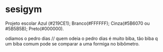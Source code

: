 # sesigym

Projeto escolar
Azul (#219CE1);
Branco(#FFFFFF);
Cinza(#5B6070 ou #5B5B5B);
Preto(#000000).

odiamos o pedro dias // quem odeia o pedro dias é muito biba, tão biba q um biba comum pode se comparar a uma formiga no bibômetro.
